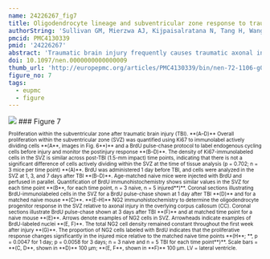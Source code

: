 ```yaml
---
name: 24226267_fig7
title: Oligodendrocyte lineage and subventricular zone response to traumatic axonal injury in the corpus callosum.
authorString: 'Sullivan GM, Mierzwa AJ, Kijpaisalratana N, Tang H, Wang Y, Song SK, Selwyn R, Armstrong RC.'
pmcid: PMC4130339
pmid: '24226267'
abstract: 'Traumatic brain injury frequently causes traumatic axonal injury (TAI) in white matter tracts. Experimental TAI in the corpus callosum of adult mice was used to examine the effects on oligodendrocyte lineage cells and myelin in conjunction with neuroimaging. The injury targeted the corpus callosum over the subventricular zone, a source of neural stem/progenitor cells. Traumatic axonal injury was produced in the rostral body of the corpus callosum by impact onto the skull at the bregma. During the first week after injury, magnetic resonance diffusion tensor imaging showed that axial diffusivity decreased in the corpus callosum and that corresponding regions exhibited significant axon damage accompanied by hypertrophic microglia and reactive astrocytes. Oligodendrocyte progenitor proliferation increased in the subventricular zone and corpus callosum. Oligodendrocytes in the corpus callosum shifted toward upregulation of myelin gene transcription. Plp/CreER(T):R26IAP reporter mice showed normal reporter labeling of myelin sheaths 0 to 2 days after injury but labeling was increased between 2 and 7 days after injury. Electron microscopy revealed axon degeneration, demyelination, and redundant myelin figures. These findings expand the cell types and responses to white matter injuries that inform diffusion tensor imaging evaluation and identify pivotal white matter changes after TAI that may affect axon vulnerability vs. recovery after brain injury.'
doi: 10.1097/nen.0000000000000009
thumb_url: 'http://europepmc.org/articles/PMC4130339/bin/nen-72-1106-g007.gif'
figure_no: 7
tags:
  - eupmc
  - figure
---
```

<img src='http://europepmc.org/articles/PMC4130339/bin/nen-72-1106-g007.jpg' style='max-height: 300px'>
### Figure 7
<p style='font-size: 10px;'>Proliferation within the subventricular zone after traumatic brain injury (TBI). **(A–D)** Overall proliferation within the subventricular zone (SVZ) was quantified using Ki67 to immunolabel actively dividing cells **(A**, images in <xref ref-type="fig" rid="F6">Fig. 6</xref>**)** and a BrdU pulse-chase protocol to label endogenous cycling cells before injury and monitor the postinjury response **(B–D)**. The density of Ki67-immunolabeled cells in the SVZ is similar across post-TBI (1.5-mm impact) time points, indicating that there is not a significant difference of cells actively dividing within the SVZ at the time of tissue analysis (p = 0.702; n = 3 mice per time point) **(A)**. BrdU was administered 1 day before TBI, and cells were analyzed in the SVZ at 1, 3, and 7 days after TBI **(B–D)**. Age-matched naive mice were injected with BrdU and perfused in parallel. Quantification of BrdU immunohistochemistry shows similar values in the SVZ for each time point **(B**, for each time point, n = 3 naive, n = 5 injured**)**. Coronal sections illustrating BrdU-immunolabeled cells in the SVZ for a BrdU pulse-chase shown at 1 day after TBI **(D)** and for a matched naive mouse **(C)**. **(E–H)** NG2 immunohistochemistry to determine the oligodendrocyte progenitor response in the SVZ relative to axonal injury in the overlying corpus callosum (CC). Coronal sections illustrate BrdU pulse-chase shown at 3 days after TBI **(F)** and at matched time point for a naive mouse **(E)**. Arrows denote examples of NG2 cells in SVZ. Arrowheads indicate examples of BrdU-labeled nuclei **(E, F)**. The total NG2 cell density remained constant throughout the first week after injury **(G)**. The proportion of NG2 cells labeled with BrdU indicates that the proliferative response changes significantly in the injured mice relative to the matched naive time points **(H**; **, p = 0.0047 for 1 day; p = 0.0058 for 3 days; n = 3 naive and n = 5 TBI for each time point**)**. Scale bars = **(C, D**, shown in **D)** 100 μm; **(E, F**, shown in **F)** 100 μm. LV = lateral ventricle.</p>